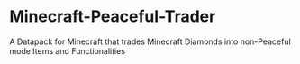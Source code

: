 # Minecraft-Peaceful-Trader
A Datapack for Minecraft that trades Minecraft Diamonds into non-Peaceful mode Items and Functionalities
